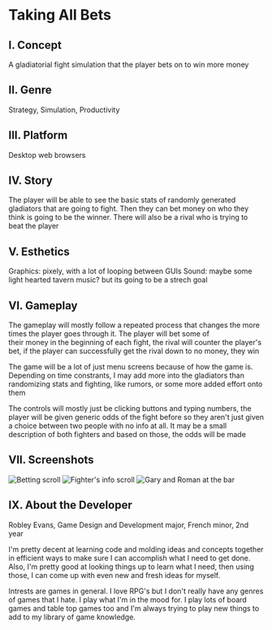 # Taking All Bets

## I. Concept
A gladiatorial fight simulation that the player bets on to win more money

## II. Genre
Strategy, Simulation, Productivity

## III. Platform
Desktop web browsers

## IV. Story
The player will be able to see the basic stats of randomly generated
gladiators that are going to fight. Then they can bet money on who they
think is going to be the winner. There will also be a rival who is
trying to beat the player

## V. Esthetics
Graphics: pixely, with a lot of looping between GUIs
Sound: maybe some light hearted tavern music? but its going to be a strech goal

##  VI. Gameplay
The gameplay will mostly follow a repeated process that changes the 
more times the player goes through it. The player will bet some of 	
their money in the beginning of each fight, the rival will counter the
player's bet, if the player can successfully get the rival down to no
money, they win

The game will be a lot of just menu screens because of how the game is. 
Depending on time constrants, I may add more into the gladiators than
randomizing stats and fighting, like rumors, or some more added effort
onto them

The controls will mostly just be clicking buttons and typing numbers, the
player will be given generic odds of the fight before so they aren't just
given a choice between two people with no info at all. It may be a small
description of both fighters and based on those, the odds will be made

## VII. Screenshots

![Betting scroll](https://people.rit.edu/rde5329/235/project1/images/BETScroll.png)
![Fighter's info scroll](https://people.rit.edu/rde5329/235/project1/images/Fighter's%20info.png)
![Gary and Roman at the bar](https://people.rit.edu/rde5329/235/project1/images/stupidGary.jfif)

## IX. About the Developer

Robley Evans, Game Design and Development major, French minor, 2nd year

I'm pretty decent at learning code and molding ideas and concepts together in 
efficient ways to make sure I can accomplish what I need to get done. Also, 
I'm pretty good at looking things up to learn what I need, then using those,
I can come up with even new and fresh ideas for myself.

Intrests are games in general. I love RPG's but I don't really have any genres
of games that I hate. I play what I'm in the mood for. I play lots of board games
and table top games too and I'm always trying to play new things to add to
my library of game knowledge.
